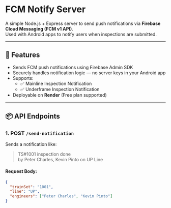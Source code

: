 # FCM Notify Server

A simple Node.js + Express server to send push notifications via **Firebase Cloud Messaging (FCM v1 API)**.  
Used with Android apps to notify users when inspections are submitted.

---

## 🔔 Features

- Sends FCM push notifications using Firebase Admin SDK
- Securely handles notification logic — no server keys in your Android app
- Supports:
  - ✅ Mainline Inspection Notification
  - ✅ Underframe Inspection Notification
- Deployable on **Render** (Free plan supported)

---

## 📦 API Endpoints

### 1. POST `/send-notification`

Sends a notification like:
> TS#1001 inspection done  
> by Peter Charles, Kevin Pinto on UP Line

#### Request Body:
```json
{
  "trainSet": "1001",
  "line": "UP",
  "engineers": ["Peter Charles", "Kevin Pinto"]
}
